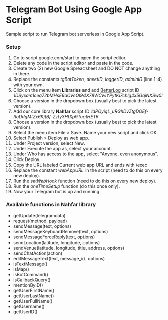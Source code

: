 # Telegram Bot Using Google App Script
Sample script to run Telegram bot serverless in Google App Script.

### Setup
  1. Go to script.google.com/start to open the script editor.
  1. Delete any code in the script editor and paste in the code.
  1. Create two (2) new Google Spreadsheet and DO NOT change anything in there.
  1. Replace the constants _tgBotToken_, _sheetID_, _loggerID_, _adminID_ (line 1-4) with your own.
  1. Click on the menu item **Libraries** and add [BetterLog](https://github.com/0pete/BetterLog) script ID _1DSyxam1ceq72bMHsE6aOVeOl94X78WCwiYPytKi7chlg4x5GqiNXSw0l_
  1. Choose a version in the dropdown box (usually best to pick the latest version).
  1. Add our core library **Nahfar** script ID _1dPQyiqL_uRGhDvZtgDOEf-RoDdgMtZx6KjfBf-Zzty3HtXp9TuctHET6_
  1. Choose a version in the dropdown box (usually best to pick the latest version).
  1. Select the menu item File > Save. Name your new script and click OK.
  1. Select Publish > Deploy as web app.
  1. Under Project version, select New.
  1. Under Execute the app as, select your account.
  1. Under Who has access to the app, select "Anyone, even anonymous".
  1. Click Deploy.
  1. Copy the URL labeled Current web app URL and ends with /exec
  1. Replace the constant _webAppURL_ in the script (need to do this on every new deploy).
  1. Run the _setWebHook_ function (need to do this on every new deploy).
  1. Run the _oneTimeSetup_ function (do this once only).
  1. Now your Telegram bot is up and running.

### Available functions in Nahfar library
  - getUpdate(telegramdata)
  - request(method, payload)
  - sendMessage(text, options)
  - sendMessageKeyboardRemove(text, options)
  - sendMessageForceReply(text, options)
  - sendLocation(latitude, longitude, options)
  - sendVenue(latitude, longitude, title, address, options)
  - sendChatAction(action)
  - editMessageText(text, message_id, options)
  - isTextMessage()
  - isMap()
  - isBotCommand()
  - isCallbackQuery()
  - mentionByID()
  - getUserFirstName()
  - getUserLastName()
  - getUserFullName()
  - getUsername()
  - getUserID()
